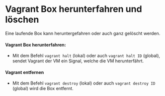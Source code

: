 # Vagrant Box herunterfahren und löschen
Eine laufende Box kann heruntergefahren oder auch ganz gelöscht werden.

#### Vagrant Box herunterfahren:

- Mit dem Befehl `vagrant halt` (lokal) oder auch `vagrant halt ID` (global), sendet Vagrant der VM ein Signal, welche die VM herunterfährt.

#### Vagrant entfernen

- Mit dem Befehl `vagrant destroy` (lokal) oder auch `vagrant destroy ID` (global) wird die Box entfernt.
